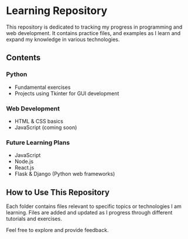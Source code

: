 # Learning Repository

This repository is dedicated to tracking my progress in programming and web development. It contains practice files, and examples as I learn and expand my knowledge in various technologies.

## Contents

### Python
- Fundamental exercises
- Projects using Tkinter for GUI development

### Web Development
- HTML & CSS basics
- JavaScript (coming soon)

### Future Learning Plans
- JavaScript
- Node.js
- React.js
- Flask & Django (Python web frameworks)

## How to Use This Repository
Each folder contains files relevant to specific topics or technologies I am learning. Files are added and updated as I progress through different tutorials and exercises.

Feel free to explore and provide feedback.
